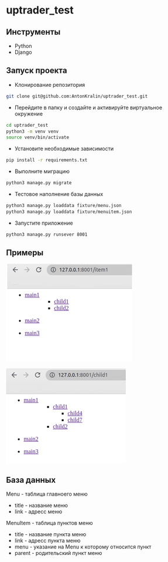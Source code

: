 # uptrader_test

## Инструменты
+ Python
+ Django

## Запуск проекта
+ Клонирование репозитория
```bash
git clone git@github.com:AntonKralin/uptrader_test.git
```
+ Перейдите в папку и создайте и активируйте виртуальное окружение
```bash
cd uptrader_test
python3 -m venv venv
source venv/bin/activate
```
+ Установите необходимые зависимости
```bash
pip install -r requirements.txt
```
+ Выполните миграцию
```bash
python3 manage.py migrate
```
+ Тестовое наполнение базы данных
```bash
python3 manage.py loaddata fixture/menu.json
python3 manage.py loaddata fixture/menuitem.json
```
+ Запустите приложение
```bash
python3 manage.py runsever 8001
```

## Примеры
![1](screen/1.png)

![2](screen/2.png)

## База данных
Menu - таблица главноего меню
- title - название меню
- link - адресс меню

MenuItem - таблица пунктов меню
- title - название пункта меню
- link - адресс пункта меню
- menu - указание на Menu к которому относится пункт
- parent - родительский пункт меню